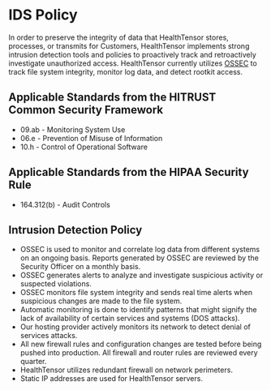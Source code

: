# IDS Policy

In order to preserve the integrity of data that HealthTensor stores, processes, or transmits for Customers, HealthTensor implements strong intrusion detection tools and policies to proactively track and retroactively investigate unauthorized access. HealthTensor currently utilizes [OSSEC](http://www.ossec.net/) to track file system integrity, monitor log data, and detect rootkit access.

## Applicable Standards from the HITRUST Common Security Framework

*  09.ab - Monitoring System Use
*  06.e - Prevention of Misuse of Information
*  10.h - Control of Operational Software

## Applicable Standards from the HIPAA Security Rule

* 164.312(b) - Audit Controls

## Intrusion Detection Policy

* OSSEC is used to monitor and correlate log data from different systems on an ongoing basis. Reports generated by OSSEC are reviewed by the Security Officer on a monthly basis.
* OSSEC generates alerts to analyze and investigate suspicious activity or suspected violations.
* OSSEC monitors file system integrity and sends real time alerts when suspicious changes are made to the file system.
* Automatic monitoring is done to identify patterns that might signify the lack of availability of certain services and systems (DOS attacks).
* Our hosting provider actively monitors its network to detect denial of services attacks.
* All new firewall rules and configuration changes are tested before being pushed into production. All firewall and router rules are reviewed every quarter.
* HealthTensor utilizes redundant firewall on network perimeters.
* Static IP addresses are used for HealthTensor servers.
